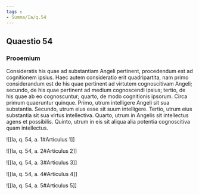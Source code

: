 ```yaml
---
tags : 
- Summa/Ia/q.54
---
```


## Quaestio 54

### Prooemium

Consideratis his quae ad substantiam Angeli pertinent, procedendum est ad cognitionem ipsius. Haec autem consideratio erit quadripartita, nam primo considerandum est de his quae pertinent ad virtutem cognoscitivam Angeli; secundo, de his quae pertinent ad medium cognoscendi ipsius; tertio, de his quae ab eo cognoscuntur; quarto, de modo cognitionis ipsorum. Circa primum quaeruntur quinque. Primo, utrum intelligere Angeli sit sua substantia. Secundo, utrum eius esse sit suum intelligere. Tertio, utrum eius substantia sit sua virtus intellectiva. Quarto, utrum in Angelis sit intellectus agens et possibilis. Quinto, utrum in eis sit aliqua alia potentia cognoscitiva quam intellectus.

![[Ia, q. 54, a. 1#Articulus 1]]

![[Ia, q. 54, a. 2#Articulus 2]]

![[Ia, q. 54, a. 3#Articulus 3]]

![[Ia, q. 54, a. 4#Articulus 4]]

![[Ia, q. 54, a. 5#Articulus 5]]

